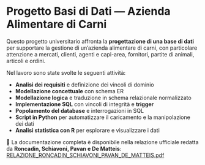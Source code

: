 # Progetto Basi di Dati — Azienda Alimentare di Carni

Questo progetto universitario affronta la **progettazione di una base di dati** per supportare la gestione di un’azienda alimentare di carni, con particolare attenzione a mercati, clienti, agenti e capi-area, fornitori, partite di animali, articoli e ordini.

Nel lavoro sono state svolte le seguenti attività:
- **Analisi dei requisiti** e definizione dei vincoli di dominio
- **Modellazione concettuale** con schema ER
- **Modellazione logica** e traduzione in schema relazionale normalizzato
- **Implementazione SQL** con vincoli di integrità e **trigger**
- **Popolamento del database** e interrogazioni in SQL
- **Script in Python** per automatizzare il caricamento e la manipolazione dei dati
- **Analisi statistica con R** per esplorare e visualizzare i dati

📄 La documentazione completa è disponibile nella relazione ufficiale redatta da **Roncadin, Schiavoni, Pavan e De Matteis**:  
[RELAZIONE_RONCADIN_SCHIAVONI_PAVAN_DE_MATTEIS.pdf](RELAZIONE_RONCADIN_SCHIAVONI_PAVAN_DE_MATTEIS.pdf)
